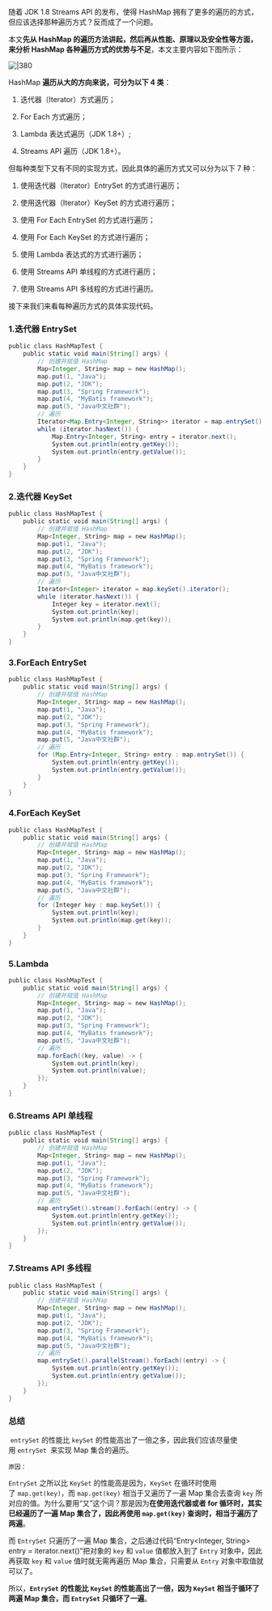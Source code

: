 
随着 JDK 1.8 Streams API 的发布，使得 HashMap 拥有了更多的遍历的方式，但应该选择那种遍历方式？反而成了一个问题。

本文**先从 HashMap 的遍历方法讲起，然后再从性能、原理以及安全性等方面，来分析 HashMap 各种遍历方式的优势与不足**，本文主要内容如下图所示：

![|380](https://my-obsidian-image.oss-cn-guangzhou.aliyuncs.com/2024/04/385995b3a99713e50247bccbe36f50e3.png)

HashMap **遍历从大的方向来说，可分为以下 4 类**：

1. 迭代器（Iterator）方式遍历；
    
2. For Each 方式遍历；
    
3. Lambda 表达式遍历（JDK 1.8+）;
    
4. Streams API 遍历（JDK 1.8+）。
    

但每种类型下又有不同的实现方式，因此具体的遍历方式又可以分为以下 7 种：

1. 使用迭代器（Iterator）EntrySet 的方式进行遍历；
    
2. 使用迭代器（Iterator）KeySet 的方式进行遍历；
    
3. 使用 For Each EntrySet 的方式进行遍历；
    
4. 使用 For Each KeySet 的方式进行遍历；
    
5. 使用 Lambda 表达式的方式进行遍历；
    
6. 使用 Streams API 单线程的方式进行遍历；
    
7. 使用 Streams API 多线程的方式进行遍历。
    

接下来我们来看每种遍历方式的具体实现代码。

### 1.迭代器 EntrySet

```java
public class HashMapTest {  
    public static void main(String[] args) {  
        // 创建并赋值 HashMap  
        Map<Integer, String> map = new HashMap();  
        map.put(1, "Java");  
        map.put(2, "JDK");  
        map.put(3, "Spring Framework");  
        map.put(4, "MyBatis framework");  
        map.put(5, "Java中文社群");  
        // 遍历  
        Iterator<Map.Entry<Integer, String>> iterator = map.entrySet().iterator();  
        while (iterator.hasNext()) {  
            Map.Entry<Integer, String> entry = iterator.next();  
            System.out.println(entry.getKey());  
            System.out.println(entry.getValue());  
        }  
    }  
}
```

### 2.迭代器 KeySet

```java
public class HashMapTest {  
    public static void main(String[] args) {  
        // 创建并赋值 HashMap  
        Map<Integer, String> map = new HashMap();  
        map.put(1, "Java");  
        map.put(2, "JDK");  
        map.put(3, "Spring Framework");  
        map.put(4, "MyBatis framework");  
        map.put(5, "Java中文社群");  
        // 遍历  
        Iterator<Integer> iterator = map.keySet().iterator();  
        while (iterator.hasNext()) {  
            Integer key = iterator.next();  
            System.out.println(key);  
            System.out.println(map.get(key));  
        }  
    }  
}
```

### 3.ForEach EntrySet

```java
public class HashMapTest {  
    public static void main(String[] args) {  
        // 创建并赋值 HashMap  
        Map<Integer, String> map = new HashMap();  
        map.put(1, "Java");  
        map.put(2, "JDK");  
        map.put(3, "Spring Framework");  
        map.put(4, "MyBatis framework");  
        map.put(5, "Java中文社群");  
        // 遍历  
        for (Map.Entry<Integer, String> entry : map.entrySet()) {  
            System.out.println(entry.getKey());  
            System.out.println(entry.getValue());  
        }  
    }  
}
```

### 4.ForEach KeySet

```java
public class HashMapTest {  
    public static void main(String[] args) {  
        // 创建并赋值 HashMap  
        Map<Integer, String> map = new HashMap();  
        map.put(1, "Java");  
        map.put(2, "JDK");  
        map.put(3, "Spring Framework");  
        map.put(4, "MyBatis framework");  
        map.put(5, "Java中文社群");  
        // 遍历  
        for (Integer key : map.keySet()) {  
            System.out.println(key);  
            System.out.println(map.get(key));  
        }  
    }  
}
```

### 5.Lambda

```java
public class HashMapTest {  
    public static void main(String[] args) {  
        // 创建并赋值 HashMap  
        Map<Integer, String> map = new HashMap();  
        map.put(1, "Java");  
        map.put(2, "JDK");  
        map.put(3, "Spring Framework");  
        map.put(4, "MyBatis framework");  
        map.put(5, "Java中文社群");  
        // 遍历  
        map.forEach((key, value) -> {  
            System.out.println(key);  
            System.out.println(value);  
        });  
    }  
}
```

### 6.Streams API 单线程

```java
public class HashMapTest {  
    public static void main(String[] args) {  
        // 创建并赋值 HashMap  
        Map<Integer, String> map = new HashMap();  
        map.put(1, "Java");  
        map.put(2, "JDK");  
        map.put(3, "Spring Framework");  
        map.put(4, "MyBatis framework");  
        map.put(5, "Java中文社群");  
        // 遍历  
        map.entrySet().stream().forEach((entry) -> {  
            System.out.println(entry.getKey());  
            System.out.println(entry.getValue());  
        });  
    }  
}
```
### 7.Streams API 多线程

```java
public class HashMapTest {  
    public static void main(String[] args) {  
        // 创建并赋值 HashMap  
        Map<Integer, String> map = new HashMap();  
        map.put(1, "Java");  
        map.put(2, "JDK");  
        map.put(3, "Spring Framework");  
        map.put(4, "MyBatis framework");  
        map.put(5, "Java中文社群");  
        // 遍历  
        map.entrySet().parallelStream().forEach((entry) -> {  
            System.out.println(entry.getKey());  
            System.out.println(entry.getValue());  
        });  
    }  
}
```

### 总结

 `entrySet` 的性能比 `keySet` 的性能高出了一倍之多，因此我们应该尽量使用 `entrySet`  来实现 Map 集合的遍历。

`原因：`

`EntrySet` 之所以比 `KeySet` 的性能高是因为，`KeySet` 在循环时使用了 `map.get(key)`，而 `map.get(key)` 相当于又遍历了一遍 Map 集合去查询 `key` 所对应的值。为什么要用“又”这个词？那是因为**在使用迭代器或者 for 循环时，其实已经遍历了一遍 Map 集合了，因此再使用 `map.get(key)` 查询时，相当于遍历了两遍**。

而 `EntrySet` 只遍历了一遍 Map 集合，之后通过代码“Entry<Integer, String> entry = iterator.next()”把对象的 `key` 和 `value` 值都放入到了 `Entry` 对象中，因此再获取 `key` 和 `value` 值时就无需再遍历 Map 集合，只需要从 `Entry` 对象中取值就可以了。

所以，**`EntrySet` 的性能比 `KeySet` 的性能高出了一倍，因为 `KeySet` 相当于循环了两遍 Map 集合，而 `EntrySet` 只循环了一遍**。